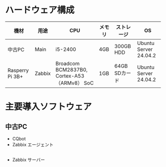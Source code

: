 # ハードウェア構成
|機材|用途|CPU|メモリ|ストレージ|OS|
|----|----|---|------|----------|--|
|中古PC|Main|i5-2400|4GB|300GB HDD|Ubuntu Server 24.04.2|
|Rasperry Pi 3B+|Zabbix|Broadcom BCM2837B0, Cortex-A53 （ARMv8） SoC|1GB|64GB SDカード|Ubuntu Server 24.04.2|

# 主要導入ソフトウェア
## 中古PC
* CQbot
* Zabbix エージェント
## 
* Zabbix サーバー